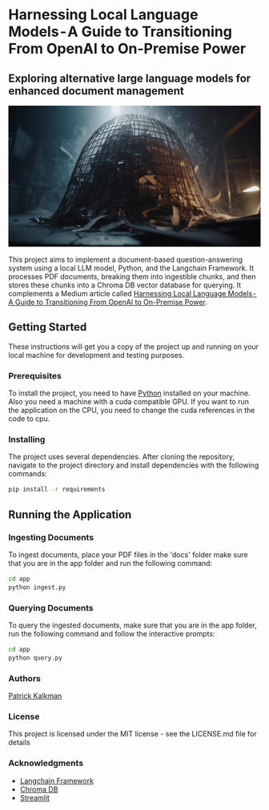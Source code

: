 # Harnessing Local Language Models - A Guide to Transitioning From OpenAI to On-Premise Power

## Exploring alternative large language models for enhanced document management

![DocuVortex](/article_image.jpg "DocuVortex")

This project aims to implement a document-based question-answering system using a local LLM model, Python, and the Langchain Framework. It processes PDF documents, breaking them into ingestible chunks, and then stores these chunks into a Chroma DB vector database for querying. It complements a Medium article called [Harnessing Local Language Models - A Guide to Transitioning From OpenAI to On-Premise Power](https://medium.com/@pkalkman).

## Getting Started

These instructions will get you a copy of the project up and running on your local machine for development and testing purposes.

### Prerequisites

To install the project, you need to have [Python](https://www.python.org/downloads/) installed on your machine. Also you need a machine with a cuda compatible GPU. If you want to run the application on the CPU, you need to change the cuda references in the code to cpu.

### Installing

The project uses several dependencies. After cloning the repository, navigate to the project directory and install dependencies with the following commands:

```bash
pip install -r requirements
```

## Running the Application


### Ingesting Documents
To ingest documents, place your PDF files in the 'docs' folder make sure that you are in the app folder and run the following command:

```bash
cd app
python ingest.py
```

### Querying Documents
To query the ingested documents, make sure that you are in the app folder, run the following command and follow the interactive prompts:

```bash
cd app
python query.py
```


### Authors
[Patrick Kalkman](https://github.com/PatrickKalkman)

### License
This project is licensed under the MIT license - see the LICENSE.md file for details

### Acknowledgments
- [Langchain Framework](https://python.langchain.com/en/latest/index.html)
- [Chroma DB](https://www.trychroma.com/)
- [Streamlit](https://streamlit.io/)
